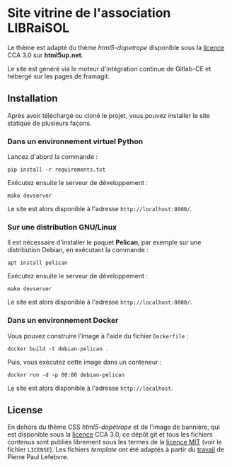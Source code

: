 # Site vitrine de l'association LIBRaiSOL

Le thème est adapté du thème *html5-dopetrope* disponible sous la [licence] CCA 3.0 sur **html5up.net**.

Le site est généré via le moteur d'intégration continue de Gitlab-CE et
hébergé sur les pages de framagit.

## Installation

Après avoir téléchargé ou cloné le projet, vous pouvez installer le site statique de plusieurs façons.

### Dans un environnement virtuel Python
Lancez d'abord la commande :
```
pip install -r requirements.txt
```
Exécutez ensuite le serveur de développement :
```
make devserver
```
Le site est alors disponible à l'adresse `http://localhost:8000/`.

### Sur une distribution GNU/Linux
Il est nécessaire d'installer le paquet **Pelican**, par exemple sur une distribution Debian, en exécutant la commande :
```
apt install pelican
```
Exécutez ensuite le serveur de développement :
```
make devserver
```
Le site est alors disponible à l'adresse `http://localhost:8000/`.

### Dans un environnement Docker
Vous pouvez construire l'image à l'aide du fichier `Dockerfile` :
```
docker build -t debian-pelican .
```
Puis, vous exécutez cette image dans un conteneur :
```
docker run -d -p 80:80 debian-pelican
```
Le site est alors disponible à l'adresse `http://localhost`.

## License

En dehors du thème CSS *html5-dopetrope* et de l'image de bannière, qui est disponible sous la [licence] CCA 3.0,
ce dépôt git et tous les fichiers contenus sont publiés librement sous les termes de la [licence MIT][mit] (voir le fichier `LICENSE`).
Les fichiers *template* ont été adaptés à partir du [travail][PierrePaul] de Pierre Paul Lefebvre.

[licence]: https://html5up.net/license
[mit]: https://mit-license.org/
[PierrePaul]: https://github.com/PierrePaul/html5-dopetrope/tree/6796c779663b2797c7a411a776f5167b8b667dfc
